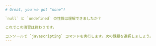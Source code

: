 ```yaml
---
# Great, you've got "none"!

`null` と `undefined` の性質は理解できましたか？

これでこの演習は終わりです。

コンソールで `javascripting` コマンドを実行します。次の課題を選択しましょう。
---
```

